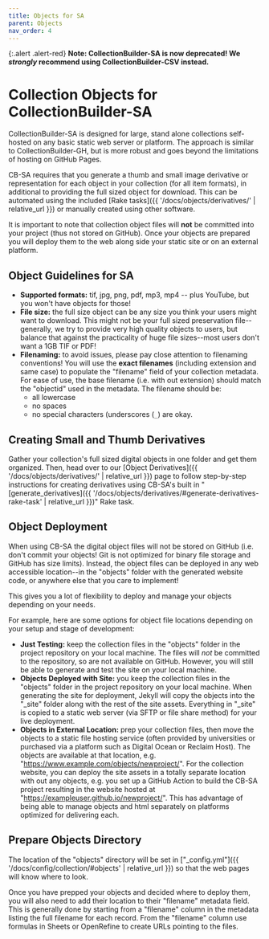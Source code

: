 ```yaml
---
title: Objects for SA
parent: Objects
nav_order: 4
---
```


{:.alert .alert-red}
**Note: CollectionBuilder-SA is now deprecated! We *strongly* recommend using CollectionBuilder-CSV instead.**

# Collection Objects for CollectionBuilder-SA

CollectionBuilder-SA is designed for large, stand alone collections self-hosted on any basic static web server or platform.
The approach is similar to CollectionBuilder-GH, but is more robust and goes beyond the limitations of hosting on GitHub Pages.

CB-SA requires that you generate a thumb and small image derivative or representation for each object in your collection (for all item formats), in additional to providing the full sized object for download.
This can be automated using the included [Rake tasks]({{ '/docs/objects/derivatives/' | relative_url }}) or manually created using other software.

It is important to note that collection object files will **not** be committed into your project (thus not stored on GitHub). 
Once your objects are prepared you will deploy them to the web along side your static site or on an external platform.

## Object Guidelines for SA

- **Supported formats:** tif, jpg, png, pdf, mp3, mp4 -- plus YouTube, but you won't have objects for those!
- **File size:** the full size object can be any size you think your users might want to download. This might not be your full sized preservation file--generally, we try to provide very high quality objects to users, but balance that against the practicality of huge file sizes--most users don't want a 1GB TIF or PDF!
- **Filenaming:** to avoid issues, please pay close attention to filenaming conventions! You will use the **exact filenames** (including extension and same case) to populate the "filename" field of your collection metadata. For ease of use, the base filename (i.e. with out extension) should match the "objectid" used in the metadata. The filename should be:
    - all lowercase
    - no spaces
    - no special characters (underscores (`_`) are okay.

## Creating Small and Thumb Derivatives

Gather your collection's full sized digital objects in one folder and get them organized. Then, head over to our [Object Derivatives]({{ '/docs/objects/derivatives/' | relative_url }}) page to follow step-by-step instructions for creating derivatives using CB-SA's built in "[generate_derivatives]({{ '/docs/objects/derivatives/#generate-derivatives-rake-task' | relative_url }})" Rake task.

## Object Deployment

When using CB-SA the digital object files will not be stored on GitHub (i.e. don't commit your objects! Git is not optimized for binary file storage and GitHub has size limits).
Instead, the object files can be deployed in any web accessible location--in the "objects" folder with the generated website code, or anywhere else that you care to implement!

This gives you a lot of flexibility to deploy and manage your objects depending on your needs.

For example, here are some options for object file locations depending on your setup and stage of development:

- **Just Testing:** keep the collection files in the "objects" folder in the project repository on your local machine. The files will *not* be committed to the repository, so are not available on GitHub. However, you will still be able to generate and test the site on your local machine.
- **Objects Deployed with Site:** you keep the collection files in the "objects" folder in the project repository on your local machine. When generating the site for deployment, Jekyll will copy the objects into the "_site" folder along with the rest of the site assets. Everything in "_site" is copied to a static web server (via SFTP or file share method) for your live deployment.
- **Objects in External Location:** prep your collection files, then move the objects to a static file hosting service (often provided by universities or purchased via a platform such as Digital Ocean or Reclaim Host). The objects are available at that location, e.g. "https://www.example.com/objects/newproject/". For the collection website, you can deploy the site assets in a totally separate location with out any objects, e.g. you set up a GitHub Action to build the CB-SA project resulting in the website hosted at "https://exampleuser.github.io/newproject/". This has advantage of being able to manage objects and html separately on platforms optimized for delivering each.

## Prepare Objects Directory 

The location of the "objects" directory will be set in ["_config.yml"]({{ '/docs/config/collection/#objects' | relative_url }}) so that the web pages will know where to look.

Once you have prepped your objects and decided where to deploy them, you will also need to add their location to their "filename" metadata field.
This is generally done by starting from a "filename" column in the metadata listing the full filename for each record.
From the "filename" column use formulas in Sheets or OpenRefine to create URLs pointing to the files. 